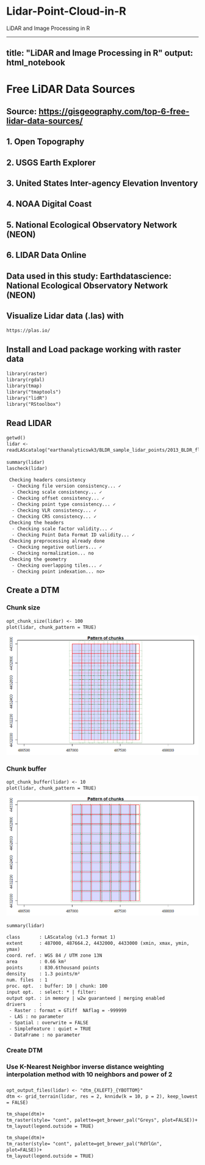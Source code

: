# Lidar-Point-Cloud-in-R
LiDAR and Image Processing in R

---
title: "LiDAR and Image Processing in R"
output: html_notebook
---

# Free LiDAR Data Sources
## Source: https://gisgeography.com/top-6-free-lidar-data-sources/

## 1. Open Topography
## 2. USGS Earth Explorer
## 3. United States Inter-agency Elevation Inventory
## 4. NOAA Digital Coast
## 5. National Ecological Observatory Network (NEON)
## 6. LIDAR Data Online

## Data used in this study: Earthdatascience: National Ecological Observatory Network (NEON)

## Visualize Lidar data (.las) with 
```
https://plas.io/
```

## Install and Load package working with raster data
```{r}
library(raster)
library(rgdal)
library(tmap)
library("tmaptools")
library("lidR")
library("RStoolbox")
```
## Read LIDAR
```{r}
getwd()
lidar <- readLAScatalog("earthanalyticswk3/BLDR_sample_lidar_points/2013_BLDR_flood_2013100814_487000_4432000.laz")

summary(lidar)
lascheck(lidar)
```

```
 Checking headers consistency
  - Checking file version consistency... ✓
  - Checking scale consistency... ✓
  - Checking offset consistency... ✓
  - Checking point type consistency... ✓
  - Checking VLR consistency... ✓
  - Checking CRS consistency... ✓
 Checking the headers
  - Checking scale factor validity... ✓
  - Checking Point Data Format ID validity... ✓
 Checking preprocessing already done 
  - Checking negative outliers... ✓
  - Checking normalization... no
 Checking the geometry
  - Checking overlapping tiles... ✓
  - Checking point indexation... no>
```

## Create a DTM
### Chunk size
```{r}
opt_chunk_size(lidar) <- 100
plot(lidar, chunk_pattern = TRUE)
```
![](chunk-size.png)<!-- -->

### Chunk buffer
```{r}
opt_chunk_buffer(lidar) <- 10
plot(lidar, chunk_pattern = TRUE)
```
![](chunk-buffer.png)<!-- -->


```{r}
summary(lidar)
```
```
class       : LAScatalog (v1.3 format 1)
extent      : 487000, 487664.2, 4432000, 4433000 (xmin, xmax, ymin, ymax)
coord. ref. : WGS 84 / UTM zone 13N 
area        : 0.66 km²
points      : 830.6thousand points
density     : 1.3 points/m²
num. files  : 1 
proc. opt.  : buffer: 10 | chunk: 100
input opt.  : select: * | filter: 
output opt. : in memory | w2w guaranteed | merging enabled
drivers     :
 - Raster : format = GTiff  NAflag = -999999  
 - LAS : no parameter
 - Spatial : overwrite = FALSE  
 - SimpleFeature : quiet = TRUE  
 - DataFrame : no parameter
```
### Create DTM
### Use K-Nearest Neighbor inverse distance weighting interpolation method with 10 neighbors and power of 2 
### 
```{r}
opt_output_files(lidar) <- "dtm_{XLEFT}_{YBOTTOM}"
dtm <- grid_terrain(lidar, res = 2, knnidw(k = 10, p = 2), keep_lowest = FALSE)
```


```{r}
tm_shape(dtm)+
tm_raster(style= "cont", palette=get_brewer_pal("Greys", plot=FALSE))+
tm_layout(legend.outside = TRUE)

```


```{r}
tm_shape(dtm)+
tm_raster(style= "cont", palette=get_brewer_pal("RdYlGn", plot=FALSE))+
tm_layout(legend.outside = TRUE)
```

